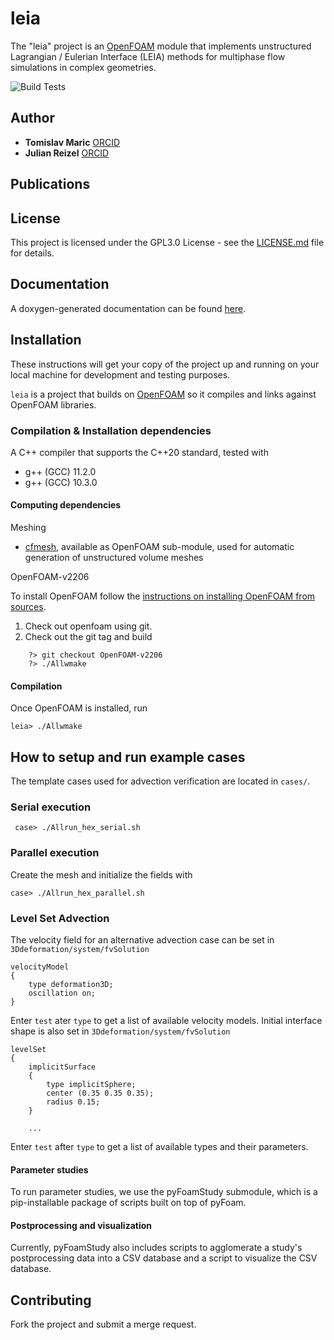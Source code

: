 # leia 

The "leia" project is an [OpenFOAM](https://develop.openfoam.com/Development/openfoam) module that implements unstructured Lagrangian / Eulerian Interface (LEIA) methods for multiphase flow simulations in complex geometries.

![Build Tests](https://github.com/tmaric/leia/actions/workflows/ci.yml/badge.svg)

## Author

* **Tomislav Maric** [ORCID](https://orcid.org/0000-0001-8970-1185)
* **Julian Reizel** [ORCID](https://orcid.org/0000-0002-3787-0283)

## Publications 

## License

This project is licensed under the GPL3.0 License - see the [LICENSE.md](LICENSE.md) file for details.

## Documentation

A doxygen-generated documentation can be found [here](https://julianjohannes.github.io/leia2/).

## Installation

These instructions will get your copy of the project up and running on your local machine for development and testing purposes. 

`leia` is a project that builds on [OpenFOAM](https://develop.openfoam.com/Development/openfoam) so it compiles and links against OpenFOAM libraries.  

### Compilation & Installation dependencies 

A C++ compiler that supports the C++20 standard, tested with 

* g++ (GCC) 11.2.0
* g++ (GCC) 10.3.0

#### Computing dependencies

Meshing 

* [cfmesh](https://cfmesh.com/cfmesh/), available as OpenFOAM sub-module, used for automatic generation of unstructured volume meshes

OpenFOAM-v2206

To install OpenFOAM follow the [instructions on installing OpenFOAM from sources](https://develop.openfoam.com/Development/openfoam/). 

1. Check out openfoam using git. 
2. Check out the git tag and build

```
    ?> git checkout OpenFOAM-v2206
    ?> ./Allwmake
```

#### Compilation 

Once OpenFOAM is installed, run

```
leia> ./Allwmake  
```

## How to setup and run example cases

The template cases used for advection verification are located in `cases/`.   

### Serial execution


```
 case> ./Allrun_hex_serial.sh
```

### Parallel execution

Create the mesh and initialize the fields with 

```
case> ./Allrun_hex_parallel.sh
```

### Level Set Advection  

The velocity field for an alternative advection case can be set in `3Ddeformation/system/fvSolution`

```
velocityModel
{
    type deformation3D; 
    oscillation on;
}
```

Enter `test` ater `type` to get a list of available velocity models. Initial interface shape is also set in `3Ddeformation/system/fvSolution`


```
levelSet
{
    implicitSurface 
    {
        type implicitSphere; 
        center (0.35 0.35 0.35); 
        radius 0.15;
    }

    ...
```

Enter `test` after `type` to get a list of available types and their parameters.

#### Parameter studies

To run parameter studies, we use the pyFoamStudy submodule, which is a pip-installable package of scripts built on top of pyFoam.

#### Postprocessing and visualization

Currently, pyFoamStudy also includes scripts to agglomerate a study's postprocessing data into a CSV database and a script to visualize the CSV database.

## Contributing

Fork the project and submit a merge request.

